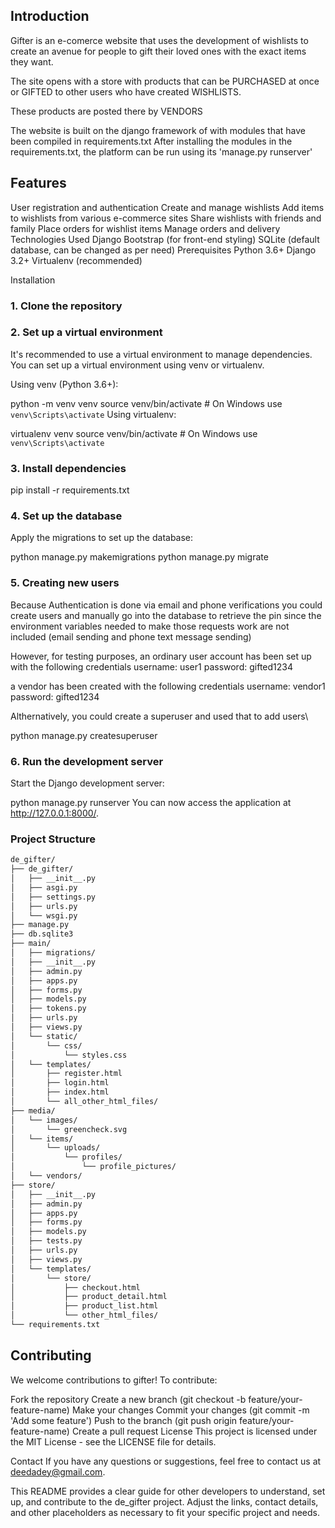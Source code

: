 ## Introduction

Gifter is an e-comerce website that uses the development of wishlists 
to create an avenue for people to gift their loved ones with the exact items they want. 


The site opens with a store with products that can be PURCHASED at once or 
GIFTED to other users who have created WISHLISTS. 


These products are posted there by VENDORS

The website is built on the django framework of with modules that have been compiled in requirements.txt
After installing the modules in the requirements.txt, the platform can be run using its 'manage.py runserver'


## Features
User registration and authentication
Create and manage wishlists
Add items to wishlists from various e-commerce sites
Share wishlists with friends and family
Place orders for wishlist items
Manage orders and delivery
Technologies Used
Django
Bootstrap (for front-end styling)
SQLite (default database, can be changed as per need)
Prerequisites
Python 3.6+
Django 3.2+
Virtualenv (recommended)


Installation
### 1. Clone the repository

### 2. Set up a virtual environment
It's recommended to use a virtual environment to manage dependencies. You can set up a virtual environment using venv or virtualenv.

Using venv (Python 3.6+):

python -m venv venv
source venv/bin/activate  # On Windows use `venv\Scripts\activate`
Using virtualenv:

virtualenv venv
source venv/bin/activate  # On Windows use `venv\Scripts\activate`

### 3. Install dependencies
pip install -r requirements.txt

### 4. Set up the database
Apply the migrations to set up the database:

python manage.py makemigrations
python manage.py migrate

### 5. Creating new users
Because Authentication is done via email and phone verifications you could create users and 
manually go into the database to retrieve the pin since the environment variables needed
to make those requests work are not included (email sending and phone text message sending)

However, for testing purposes, 
an ordinary user account has been set up with the following credentials
username: user1
password: gifted1234

a vendor has been created with the following credentials
username: vendor1
password: gifted1234


Althernatively, you could create a superuser and used that to add users\

python manage.py createsuperuser

### 6. Run the development server
Start the Django development server:

python manage.py runserver
You can now access the application at http://127.0.0.1:8000/.

### Project Structure
```markdown
de_gifter/
├── de_gifter/
│   ├── __init__.py
│   ├── asgi.py
│   ├── settings.py
│   ├── urls.py
│   └── wsgi.py
├── manage.py
├── db.sqlite3
├── main/
│   ├── migrations/
│   ├── __init__.py
│   ├── admin.py
│   ├── apps.py
│   ├── forms.py
│   ├── models.py
│   ├── tokens.py
│   ├── urls.py
│   ├── views.py
│   └── static/
│       └── css/
│           └── styles.css
│   └── templates/
│       ├── register.html
│       ├── login.html
│       ├── index.html
│       └── all_other_html_files/
├── media/
│   └── images/
│       └── greencheck.svg
│   └── items/
│       └── uploads/
│           └── profiles/
│               └── profile_pictures/
│   └── vendors/
├── store/
│   ├── __init__.py
│   ├── admin.py
│   ├── apps.py
│   ├── forms.py
│   ├── models.py
│   ├── tests.py
│   ├── urls.py
│   ├── views.py
│   └── templates/
│       └── store/
│           ├── checkout.html
│           ├── product_detail.html
│           ├── product_list.html
│           └── other_html_files/
└── requirements.txt
```

## Contributing
We welcome contributions to gifter! To contribute:

Fork the repository
Create a new branch (git checkout -b feature/your-feature-name)
Make your changes
Commit your changes (git commit -m 'Add some feature')
Push to the branch (git push origin feature/your-feature-name)
Create a pull request
License
This project is licensed under the MIT License - see the LICENSE file for details.

Contact
If you have any questions or suggestions, feel free to contact us at deedadey@gmail.com.

This README provides a clear guide for other developers to understand, set up, and contribute to the de_gifter project. Adjust the links, contact details, and other placeholders as necessary to fit your specific project and needs.


